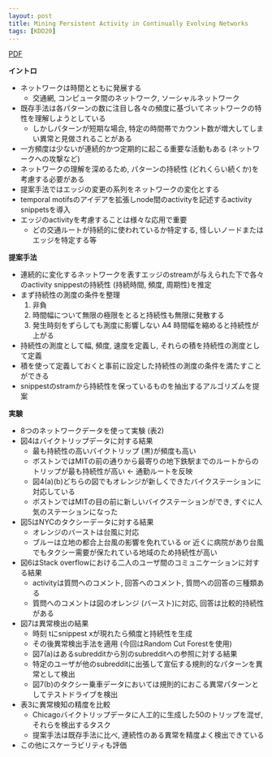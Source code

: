 ```yaml
---
layout: post
title: Mining Persistent Activity in Continually Evolving Networks
tags: [KDD20]
---
```


<!--more-->

[PDF](https://dl.acm.org/doi/10.1145/3394486.3403136)

**イントロ**
- ネットワークは時間とともに発展する
  - 交通網, コンピュータ間のネットワーク, ソーシャルネットワーク
- 既存手法は各パターンの数に注目し各々の頻度に基づいてネットワークの特性を理解しようとしている
  - しかしパターンが短期な場合, 特定の時間帯でカウント数が増大してしまい異常と見做されることがある
- 一方頻度は少ないが連続的かつ定期的に起こる重要な活動もある (ネットワークへの攻撃など)
- ネットワークの理解を深めるため, パターンの持続性 (どれくらい続くか)を考慮する必要がある
- 提案手法ではエッジの変更の系列をネットワークの変化とする
- temporal motifsのアイデアを拡張しnode間のactivityを記述するactivity snippetsを導入
- エッジのactivityを考慮することは様々な応用で重要
  - どの交通ルートが持続的に使われているか特定する, 怪しいノードまたはエッジを特定する等

**提案手法**
- 連続的に変化するネットワークを表すエッジのstreamが与えられた下で各々のactivity snippestの持続性 (持続時間, 頻度, 周期性)を推定
- まず持続性の測度の条件を整理
  1. 非負 
  2. 時間幅について無限の極限をとると持続性も無限に発散する
  3. 発生時刻をずらしても測度に影響しない A4 時間幅を縮めると持続性が上がる
- 持続性の測度として幅, 頻度, 速度を定義し, それらの積を持続性の測度として定義
- 積を使って定義しておくと事前に設定した持続性の測度の条件を満たすことができる
- snippestのstramから持続性を保っているものを抽出するアルゴリズムを提案

**実験**
- 8つのネットワークデータを使って実験 (表2)
- 図4はバイクトリップデータに対する結果
  - 最も持続性の高いバイクトリップ (黒)が頻度も高い 
  - ボストンではMITの前の通りから最寄りの地下鉄駅までのルートからのトリップが最も持続性が高い <- 通勤ルートを反映
  - 図4(a)(b)どちらの図でもオレンジが新しくできたバイクステーションに対応している 
  - ボストンではMITの目の前に新しいバイクステーションができ, すぐに人気のステーションになった
- 図5はNYCのタクシーデータに対する結果
  - オレンジのバーストは台風に対応
  - ブルーは立地の都合上台風の影響を免れている or 近くに病院があり台風でもタクシー需要が保たれている地域のため持続性が高い
- 図6はStack overflowにおける二人のユーザ間のコミュニケーションに対する結果
  - activityは質問へのコメント, 回答へのコメント, 質問への回答の三種類ある
  - 質問へのコメントは図のオレンジ (バースト)に対応, 回答は比較的持続性がある
- 図7は異常検出の結果
  - 時刻 tにsnippest xが現れたら頻度と持続性を生成
  - その後異常検出手法を適用 (今回はRandom Cut Forestを使用)
  - 図7(a)はあるsubredditから別のsubredditへの参照に対する結果 
  - 特定のユーザが他のsubredditに出張して宣伝する規則的なパターンを異常として検出
  - 図7(b)のタクシー乗車データにおいては規則的におこる異常パターンとしてテストドライブを検出
- 表3に異常検知の精度を比較
  - Chicagoバイクトリップデータに人工的に生成した50のトリップを混ぜ, それらを検出するタスク
  - 提案手法は既存手法に比べ, 連続性のある異常を精度よく検出できている
- この他にスケーラビリティも評価

